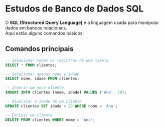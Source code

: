 # Estudos de Banco de Dados SQL  

O **SQL (Structured Query Language)** é a linguagem usada para manipular dados em bancos relacionais.  
Aqui estão alguns comandos básicos:  

## Comandos principais  

```sql
-- Selecionar todos os registros de uma tabela
SELECT * FROM clientes;

-- Selecionar apenas nome e idade
SELECT nome, idade FROM clientes;

-- Inserir um novo cliente
INSERT INTO clientes (nome, idade) VALUES ('Ana', 28);

-- Atualizar a idade de um cliente
UPDATE clientes SET idade = 29 WHERE nome = 'Ana';

-- Excluir um cliente
DELETE FROM clientes WHERE nome = 'Ana';
